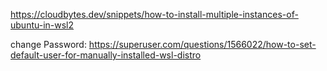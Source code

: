https://cloudbytes.dev/snippets/how-to-install-multiple-instances-of-ubuntu-in-wsl2

change Password: https://superuser.com/questions/1566022/how-to-set-default-user-for-manually-installed-wsl-distro
